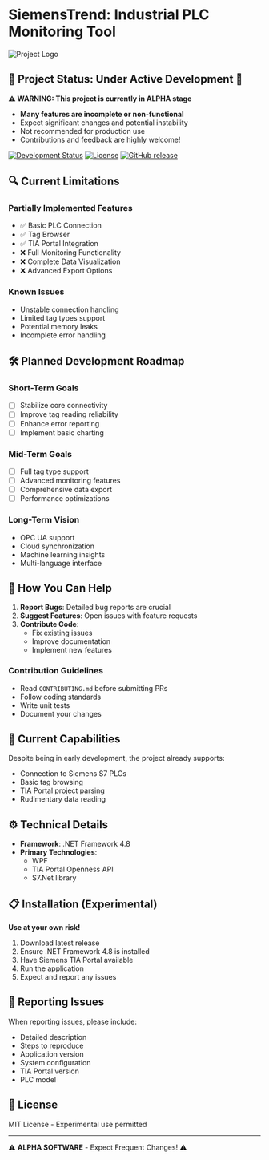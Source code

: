 # SiemensTrend: Industrial PLC Monitoring Tool

![Project Logo](path/to/your/logo.png)

## 🚧 Project Status: Under Active Development 🚧

**⚠️ WARNING: This project is currently in ALPHA stage**

- **Many features are incomplete or non-functional**
- Expect significant changes and potential instability
- Not recommended for production use
- Contributions and feedback are highly welcome!

[![Development Status](https://img.shields.io/badge/Status-Alpha-red.svg)](https://github.com/YourUsername/SiemensTrend)
[![License](https://img.shields.io/badge/License-MIT-blue.svg)](https://opensource.org/licenses/MIT)
[![GitHub release](https://img.shields.io/github/release/YourUsername/SiemensTrend.svg)](https://github.com/YourUsername/SiemensTrend/releases)

## 🔍 Current Limitations

### Partially Implemented Features
- ✅ Basic PLC Connection
- ✅ Tag Browser
- ✅ TIA Portal Integration
- ❌ Full Monitoring Functionality
- ❌ Complete Data Visualization
- ❌ Advanced Export Options

### Known Issues
- Unstable connection handling
- Limited tag types support
- Potential memory leaks
- Incomplete error handling

## 🛠️ Planned Development Roadmap

### Short-Term Goals
- [ ] Stabilize core connectivity
- [ ] Improve tag reading reliability
- [ ] Enhance error reporting
- [ ] Implement basic charting

### Mid-Term Goals
- [ ] Full tag type support
- [ ] Advanced monitoring features
- [ ] Comprehensive data export
- [ ] Performance optimizations

### Long-Term Vision
- OPC UA support
- Cloud synchronization
- Machine learning insights
- Multi-language interface

## 🤝 How You Can Help

1. **Report Bugs**: Detailed bug reports are crucial
2. **Suggest Features**: Open issues with feature requests
3. **Contribute Code**: 
   - Fix existing issues
   - Improve documentation
   - Implement new features

### Contribution Guidelines
- Read `CONTRIBUTING.md` before submitting PRs
- Follow coding standards
- Write unit tests
- Document your changes

## 🚀 Current Capabilities

Despite being in early development, the project already supports:
- Connection to Siemens S7 PLCs
- Basic tag browsing
- TIA Portal project parsing
- Rudimentary data reading

## ⚙️ Technical Details

- **Framework**: .NET Framework 4.8
- **Primary Technologies**:
  - WPF
  - TIA Portal Openness API
  - S7.Net library

## 📋 Installation (Experimental)

**Use at your own risk!**

1. Download latest release
2. Ensure .NET Framework 4.8 is installed
3. Have Siemens TIA Portal available
4. Run the application
5. Expect and report any issues

## 🐛 Reporting Issues

When reporting issues, please include:
- Detailed description
- Steps to reproduce
- Application version
- System configuration
- TIA Portal version
- PLC model

## 📄 License

MIT License - Experimental use permitted

---

⚠️ **ALPHA SOFTWARE** - Expect Frequent Changes! ⚠️